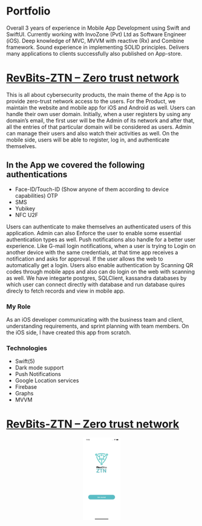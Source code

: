 # Portfolio
Overall 3 years of experience in Mobile App Development using Swift and SwiftUI. Currently working with InvoZone (Pvt) Ltd as Software Engineer (iOS). Deep knowledge of MVC, MVVM with reactive (Rx) and Combine framework. Sound experience in implementing SOLID principles. Delivers many applications to clients successfully also published on App-store.

# [RevBits-ZTN – Zero trust network](https://apps.apple.com/pk/app/revbits-ztn/id1568695445)

This is all about cybersecurity products, the main theme of the App is to provide zero-trust network access to the users. For the Product, we maintain the website and mobile app for iOS and Android as well. Users can handle their own user domain. Initially, when a user registers by using any domain’s email, the first user will be the Admin of its network and after that, all the entries of that particular domain will be considered as users.
Admin can manage their users and also watch their activities as well.
On the mobile side, users will be able to register, log in, and authenticate themselves.

## In the App we covered the following authentications ##
* Face-ID/Touch-ID (Show anyone of them according to device capabilities) OTP
* SMS
* Yubikey
* NFC U2F


Users can authenticate to make themselves an authenticated users of this application. Admin can also Enforce the user to enable some essential authentication types as well.
Push notifications also handle for a better user experience. Like G-mail login notifications, when a user is trying to Login on another device with the same credentials, at that time app receives a notification and asks for approval. If the user allows the web to automatically get a login.
Users also enable authentication by Scanning QR codes through mobile apps and also can do login on the web with scanning as well.
We have integarte postgres, SQLClient, kassandra databases by which user can connect directly with database and run database quires direcly to fetch records and view in mobile app.

### My Role ###
As an iOS developer communicating with the business team and client, understanding requirements, and sprint planning with team members. On the iOS side, I have created this app from scratch.

### Technologies ###
* Swift(5)
* Dark mode support
* Push Notifications
* Google Location services
* Firebase
* Graphs
* MVVM

# [RevBits-ZTN – Zero trust network](https://apps.apple.com/pk/app/revbits-ztn/id1568695445)

<p align="center">
<img src="Docs/image1.png" width=20% height=20%" width="150"
<img src="Docs/image1.png" width=20% height=20%" width="150"
<img src="Docs/image1.png" width=20% height=20%" width="150"
<img src="Docs/image1.png" width=20% height=20%" width="150"
<img src="Docs/image1.png" width=20% height=20%" width="150"
<img src="Docs/image1.png" width=20% height=20%" width="150"
<img src="Docs/image1.png" width=20% height=20%" width="150"
<img src="Docs/image1.png" width=20% height=20%" width="150"
</p>

